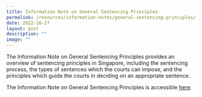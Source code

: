 ```yaml
---
title: Information Note on General Sentencing Principles
permalink: /resources/information-notes/general-sentencing-principles/
date: 2022-10-27
layout: post
description: ""
image: ""
---
```



The Information Note on General Sentencing Principles provides an overview of sentencing principles in Singapore, including the sentencing process, the types of sentences which the courts can impose, and the principles which guide the courts in deciding on an appropriate sentence.

The Information Note on General Sentencing Principles is accessible [here](/files/Information%20Note%20on%20General%20Sentencing%20Principles.pdf).